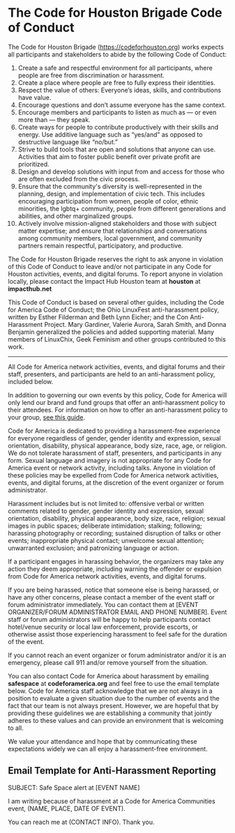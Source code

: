 # The Code for Houston Brigade Code of Conduct

The Code for Houston Brigade (https://codeforhouston.org) works expects all participants and stakeholders to abide by the following Code of Conduct:

1. Create a safe and respectful environment for all participants, where people are free from discrimination or harassment.
2. Create a place where people are free to fully express their identities.
3. Respect the value of others: Everyone’s ideas, skills, and contributions have value.
4. Encourage questions and don’t assume everyone has the same context.
5. Encourage members and participants to listen as much as — or even more than — they speak.
6. Create ways for people to contribute productively with their skills and energy. Use additive language such as “yes/and” as opposed to destructive language like “no/but.”
7. Strive to build tools that are open and solutions that anyone can use. Activities that aim to foster public benefit over private profit are prioritized.
8. Design and develop solutions with input from and access for those who are often excluded from the civic process.
9. Ensure that the community's diversity is well-represented in the planning, design, and implementation of civic tech. This includes encouraging participation from women, people of color, ethnic minorities, the lgbtq+ community, people from different generations and abilities, and other marginalized groups.
10. Actively involve mission-aligned stakeholders and those with subject matter expertise; and ensure that relationships and conversations among community members, local government, and community partners remain respectful, participatory, and productive.

The Code for Houston Brigade reserves the right to ask anyone in violation of this Code of Conduct to leave and/or not participate in any Code for Houston activities, events, and digital forums. To report anyone in violation locally, please contact the Impact Hub Houston team at **houston** at **impacthub.net**

This Code of Conduct is based on several other guides, including the Code for America Code of Conduct; the Ohio LinuxFest anti-harassment policy, written by Esther Filderman and Beth Lynn Eicher; and the Con Anti-Harassment Project. Mary Gardiner, Valerie Aurora, Sarah Smith, and Donna Benjamin generalized the policies and added supporting material. Many members of LinuxChix, Geek Feminism and other groups contributed to this work.

----

All Code for America network activities, events, and digital forums and their staff, presenters, and participants are held to an anti-harassment policy, included below.

In addition to governing our own events by this policy, Code for America will only lend our brand and fund groups that offer an anti-harassment policy to their attendees. For information on how to offer an anti-harassment policy to your group, <a href="https://docs.google.com/a/codeforamerica.org/document/d/1Zg2FDt7awgfCmdcbzMwKHMb1A7KDOhs_z7ibCb3TLLQ/edit">see this guide</a>.

Code for America is dedicated to providing a harassment-free experience for everyone regardless of gender, gender identity and expression, sexual orientation, disability, physical appearance, body size, race, age, or religion. We do not tolerate harassment of staff, presenters, and participants in any form. Sexual language and imagery is not appropriate for any Code for America event or network activity, including talks. Anyone in violation of these policies may be expelled from Code for America network activities, events, and digital forums, at the discretion of the event organizer or forum administrator.

Harassment includes but is not limited to: offensive verbal or written comments related to gender, gender identity and expression, sexual orientation, disability, physical appearance, body size, race, religion; sexual images in public spaces; deliberate intimidation; stalking; following; harassing photography or recording; sustained disruption of talks or other events; inappropriate physical contact; unwelcome sexual attention; unwarranted exclusion; and patronizing language or action.

If a participant engages in harassing behavior, the organizers may take any action they deem appropriate, including warning the offender or expulsion from Code for America network activities, events, and digital forums.

If you are being harassed, notice that someone else is being harassed, or have any other concerns, please contact a member of the event staff or forum administrator immediately. You can contact them at [EVENT ORGANIZER/FORUM ADMINISTRATOR EMAIL AND PHONE NUMBER]. Event staff or forum administrators will be happy to help participants contact hotel/venue security or local law enforcement, provide escorts, or otherwise assist those experiencing harassment to feel safe for the duration of the event.

If you cannot reach an event organizer or forum administrator and/or it is an emergency, please call 911 and/or remove yourself from the situation.

You can also contact Code for America about harassment by emailing **safespace** at **codeforamerica.org** and feel free to use the email template below. Code for America staff acknowledge that we are not always in a position to evaluate a given situation due to the number of events and the fact that our team is not always present. However, we are hopeful that by providing these guidelines we are establishing a community that jointly adheres to these values and can provide an environment that is welcoming to all.

We value your attendance and hope that by communicating these expectations widely we can all enjoy a harassment-free environment.

## Email Template for Anti-Harassment Reporting

SUBJECT: Safe Space alert at [EVENT NAME]

I am writing because of harassment at a Code for America Communities event, (NAME, PLACE, DATE OF EVENT).

You can reach me at (CONTACT INFO). Thank you.
